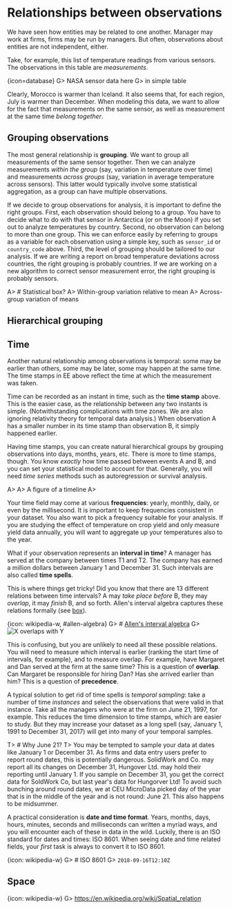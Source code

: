 # Relationships between observations

We have seen how entities may be related to one another. Manager may work at firms, firms may be run by managers. But often, observations about entities are not independent, either.

Take, for example, this list of temperature readings from various sensors. The observations in this table are _measurements_. 

{icon=database}
G> NASA sensor data here
G> in simple table

Clearly, Morocco is warmer than Iceland. It also seems that, for each region, July is warmer than December. When modeling this data, we want to allow for the fact that measurements on the same sensor, as well as measurement at the same time _belong together_. 

## Grouping observations

The most general relationship is __grouping__. We want to group all measurements of the same sensor together. Then we can analyze measurements _within the group_ (say, variation in temperature over time) and measurements _across groups_ (say, variation in average temperature across sensors). This latter would typically involve some statistical aggregation, as a group can have multiple observations.

If we decide to group observations for analysis, it is important to define the right groups. First, each observation should belong to a group. You have to decide what to do with that sensor in Antarctica (or on the Moon) if you set out to analyze temperatures by country. Second, no observation can belong to more than one group. This we can enforce easily by referring to groups as a variable for each observation using a simple key, such as `sensor_id` or `country_code` above. Third, the level of grouping should be tailored to our analysis. If we are writing a report on broad temperature deviations across countries, the right grouping is probably countries. If we are working on a new algorithm to correct sensor measurement error, the right grouping is probably sensors.

A> # Statistical box?
A> Within-group variation relative to mean
A> Across-group variation of means

## Hierarchical grouping

## Time

Another natural relationship among observations is temporal: some may be earlier than others, some may be later, some may happen at the same time. The time stamps in EE above reflect the time at which the measurement was taken.

Time can be recorded as an instant in time, such as the __time stamp__ above. This is the easier case, as the relationship between any two instants is simple. (Notwithstanding complications with time zones. We are also ignoring relativity theory for temporal data analysis.) When observation A has a smaller number in its time stamp than observation B, it simply happened earlier. 

Having time stamps, you can create natural hierarchical groups by grouping observations into days, months, years, etc. There is more to time stamps, though. You know _exactly_ how time passed between events A and B, and you can set your statistical model to account for that. Generally, you will need _time series_ methods such as autoregression or survival analysis.

A>
A> A figure of a timeline
A>

Your time field may come at various __frequencies__: yearly, monthly, daily, or even by the millisecond. It is important to keep frequencies consistent in your dataset. You also want to pick a frequency suitable for your analysis. If you are studying the effect of temperature on crop yield and only measure yield data annually, you will want to aggregate up your temperatures also to the year.

What if your observation represents an __interval in time__? A manager has served at the company between times T1 and T2. The company has earned a million dollars between January 1 and December 31. Such intervals are also called __time spells__.

This is where things get tricky! Did you know that there are 13 different relations between time intervals? A may _take place before_ B, they may _overlap_, it may _finish_ B, and so forth. Allen's interval algebra captures these relations formally (see [box](#allen-algebra)). 

{icon: wikipedia-w, #allen-algebra}
G> # [Allen's interval algebra](https://en.wikipedia.org/wiki/Allen%27s_interval_algebra)
G> ![X overlaps with Y](https://en.wikipedia.org/wiki/Allen%27s_interval_algebra#/media/File:Allen_calculus_overlap.png)

This is confusing, but you are unlikely to need all these possible relations. You will need to measure which interval is earlier (ranking the start time of intervals, for example), and to measure overlap. For example, have Margaret and Dan served at the firm at the same time? This is a question of __overlap__. Can Margaret be responsible for hiring Dan? Has she arrived earlier than him? This is a question of __precedence__.

A typical solution to get rid of time spells is _temporal sampling_: take a number of time _instances_ and select the observations that were valid in that instance. Take all the managers who were at the firm on June 21, 1997, for example. This reduces the time dimension to time stamps, which are easier to study. But they may increase your dataset as a long spell (say, January 1, 1991 to December 31, 2017) will get into many of your temporal samples.

T> # Why June 21?
T> You may be tempted to sample your data at dates like January 1 or December 31. As firms and data entry users prefer to report round dates, this is potentially dangerous. SolidWork and Co. may report all its changes on December 31, Hungover Ltd. may hold their reporting until January 1. If you sample on December 31, you get the correct data for SoldWork Co, but last year's data for Hungorver Ltd! To avoid such bunching around round dates, we at CEU MicroData picked day of the year that is in the middle of the year and is not round: June 21. This also happens to be midsummer.

A practical consideration is __date and time format__. Years, months, days, hours, minutes, seconds and milliseconds can written a myriad ways, and you will encounter each of these in data in the wild. Luckily, there is an ISO standard for dates and times: ISO 8601. When seeing date and time related fields, your _first_ task is always to convert it to ISO 8601.

{icon: wikipedia-w}
G> # ISO 8601
G> `2018-09-16T12:10Z`



## Space

{icon: wikipedia-w}
G> https://en.wikipedia.org/wiki/Spatial_relation

